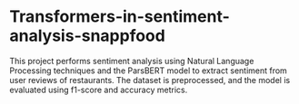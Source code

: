 # Transformers-in-sentiment-analysis-snappfood
This project performs sentiment analysis using Natural Language Processing techniques and the ParsBERT model to extract sentiment from user reviews of restaurants. The dataset is preprocessed, and the model is evaluated using f1-score and accuracy metrics.
